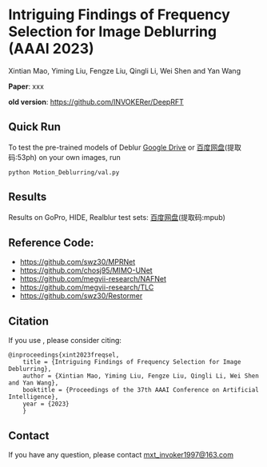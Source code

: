 

# Intriguing Findings of Frequency Selection for Image Deblurring (AAAI 2023)
Xintian Mao, Yiming Liu, Fengze Liu, Qingli Li, Wei Shen and Yan Wang


**Paper**: xxx

**old version**: https://github.com/INVOKERer/DeepRFT

## Quick Run

To test the pre-trained models of Deblur [Google Drive](https://drive.google.com/drive/folders/1tXl9PzmZeyJprBAWUEh5N3s4213pZHXi?usp=sharing) or [百度网盘](https://pan.baidu.com/s/1OIYwCL6JxJ01e9inws3gwg)(提取码:53ph) on your own images, run 
```
python Motion_Deblurring/val.py 
```


## Results
Results on GoPro, HIDE, Realblur test sets:
[百度网盘](https://pan.baidu.com/s/1MwIQsg09vi1TJb5oZGTBrA)(提取码:mpub)

## Reference Code:
- https://github.com/swz30/MPRNet
- https://github.com/chosj95/MIMO-UNet
- https://github.com/megvii-research/NAFNet
- https://github.com/megvii-research/TLC
- https://github.com/swz30/Restormer

## Citation
If you use , please consider citing:
```
@inproceedings{xint2023freqsel, 
    title = {Intriguing Findings of Frequency Selection for Image Deblurring},
    author = {Xintian Mao, Yiming Liu, Fengze Liu, Qingli Li, Wei Shen and Yan Wang}, 
    booktitle = {Proceedings of the 37th AAAI Conference on Artificial Intelligence}, 
    year = {2023}
    }
```
## Contact
If you have any question, please contact mxt_invoker1997@163.com

